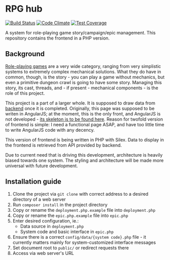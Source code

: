 # RPG hub
[![Build Status](https://travis-ci.org/mikron-ia/rpg-hub-frontend-static.svg?branch=master)](https://travis-ci.org/mikron-ia/rpg-hub-frontend-static)
[![Code Climate](https://codeclimate.com/github/mikron-ia/rpg-hub-frontend-static/badges/gpa.svg)](https://codeclimate.com/github/mikron-ia/rpg-hub-frontend-static)
[![Test Coverage](https://codeclimate.com/github/mikron-ia/rpg-hub-frontend-static/badges/coverage.svg)](https://codeclimate.com/github/mikron-ia/rpg-hub-frontend-static/coverage)

A system for role-playing game story/campaign/epic management. This repository contains the frontend in a PHP version.

## Background
[Role-playing games](https://en.wikipedia.org/wiki/Role-playing_game) are a very wide category, ranging from very simplistic systems to extremely complex mechanical solutions. What they do have in common, though, is the story - you can play a game without mechanics, but even a primitive dungeon crawl is going to have some story. Managing this story, its cast, threads, and - if present - mechanical components - is the role of this project.

This project is a part of a larger whole. It is supposed to draw data from [backend](https://github.com/mikron-ia/rpg-hub-backend) once it is completed. Originally, this page was supposed to be writen in AngularJS; at the moment, this is the only front, and AngularJS is not developed - [its skeleton is to be found here](https://github.com/mikron-ia/rpg-hub-frontend). Reason for twofold version of frontend is simple: I need a functional page ASAP, and have too little time to write AngularJS code with any decency. 

This version of frontend is being written in PHP with Silex. Data to display in the frontend is retrieved from API provided by backend.

Due to current need that is driving this development, architecture is heavily biased towards one system. The styling and architecture will be made more universal with future development.

## Installation guide
1. Clone the project via `git clone` with correct address to a desired directory of a web server
2. Run `composer install` in the project directory
3. Copy or rename the `deployment.php.example` file into `deployment.php`
4. Copy or rename the `epic.php.example` file into `epic.php`
5. Enter desired configuration, ie.:
    * Data source in `deployment.php`
    * System code and basic interface in `epic.php`
6. Ensure there is a correct `config/data/{system code}.php` file - it currently matters mainly for system-customized interface messages
7. Set document root to `public/` or redirect requests there 
8. Access via web server's URL

